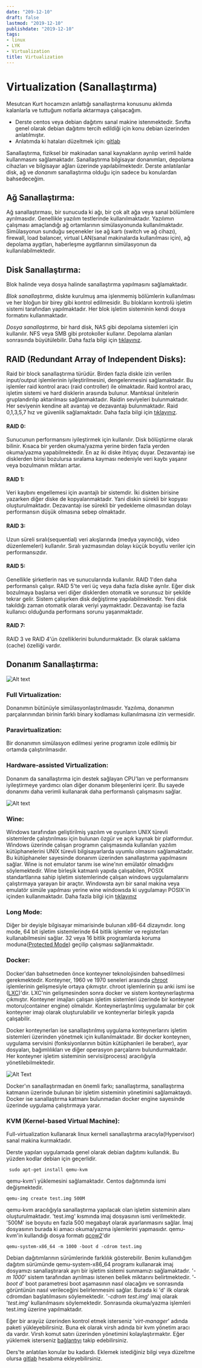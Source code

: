 ```yaml
---
date: "209-12-10"
draft: false
lastmod: "2019-12-10"
publishdate: "2019-12-10"
tags:
- linux
- LYK
- Virtualization
title: Virtualization
---
```


# Virtualization (Sanallaştırma)

Mesutcan Kurt hocamızın anlattığı sanallaştırma konusunu aklımda kalanlarla ve tuttuğum notlarla  aktarmaya çalışacağım.  


+ Derste centos veya debian dağıtımı sanal makine istenmektedir. Sınıfta genel olarak debian dağıtımı tercih edildiği için konu debian üzerinden anlatılmıştır.
+ Anlatımda ki hataları düzeltmek için: [gitlab](https://gitlab.com/rection)


Sanallaştırma, fiziksel bir makinadan sanal kaynakların ayrılıp verimli halde kullanmasını sağlamaktadır. Sanallaştırma bilgisayar donanımları, depolama cihazları ve bilgisayar ağları üzerinde yapılabilmektedir. Derste anlatılanlar disk, ağ ve *donanım* sanallaştırma olduğu için sadece bu konulardan bahsedeceğim.

## Ağ Sanallaştırma:

Ağ sanallaştırması, bir sunucuda ki ağı, bir çok alt ağa veya sanal bölümlere ayrılmasıdır. Genellikle yazılım testlerinde kullanılmaktadır. Yazılımın çalışması amaçlandığı ağ ortamlarının simülasyonunda kullanılmaktadır. Simülasyonun sunduğu seçenekler ise ağ kartı (switch ve ağ cihazı), firewall, load balancer, virtual LAN(sanal makinalarda kullanılması için), ağ depolama aygıtları, haberleşme aygıtlarının simülasyonun da kullanılabilmektedir.

## Disk Sanallaştırma:

Blok halinde veya dosya halinde sanallaştırma yapılmasını sağlamaktadır.  

*Blok sanallaştırma*, diskte kurulmuş ama işlenmemiş bölümlerin kullanılması ve her bloğun bir birey gibi kontrol edilmesidir. Bu blokların kontrolü işletim sistemi tarafından yapılmaktadır. Her blok işletim sisteminin kendi dosya formatını kullanmaktadır.  

*Dosya sanallaştırma*, bir hard disk, NAS gibi depolama sistemleri için kullanılır. NFS veya SMB gibi protokoller kullanır. Depolama alanları sonrasında büyütülebilir. Daha fazla bilgi için [tıklayınız](https://stonefly.com/resources/what-is-file-level-storage-vs-block-level-storage).  

## RAID (Redundant Array of Independent Disks):

Raid bir block sanallaştırma türüdür. Birden fazla diskle izin verilen input/output işlemlerinin iyileştirilmesini, dengelenmesini sağlamaktadır. Bu işlemler raid kontrol aracı (raid controller) ile olmaktadır. Raid kontrol aracı, işletim sistemi ve hard disklerin arasında bulunur. Mantıksal ünitelerin gruplandırılıp aktarılması sağlanmaktadır. Raidin seviyeleri bulunmaktadır. Her seviyenin kendine ait avantajı ve dezavantajı bulunmaktadır. Raid 0,1,3,5,7 hız ve güvenlik sağlamaktadır. Daha fazla bilgi için [tıklayınız](https://searchstorage.techtarget.com/definition/RAID).  


#### RAID 0:

Sunucunun performansını iyileştirmek için kullanılır. Disk bölüştürme olarak bilinir. Kısaca bir yerden okuma/yazma yerine birden fazla yerden okuma/yazma yapabilmektedir. En az iki diske ihtiyaç duyar. Dezavantajı ise disklerden birisi bozulursa sıralama kayması nedeniyle veri kaybı yaşanır veya bozulmanın miktarı artar.

#### RAID 1:

Veri kaybını engellemesi için avantajlı bir sistemdir. İki diskten birisine yazarken diğer diske de kopyalanmaktadır. Yani diskin sürekli bir kopyası oluşturulmaktadır. Dezavantajı ise sürekli bir yedekleme olmasından dolayı performansın düşük olmasına sebep olmaktadır.

#### RAID 3:

Uzun süreli sıralı(sequential) veri akışlarında (medya yayıncılığı, video düzenlemeleri) kullanılır. Sıralı yazmasından dolayı küçük boyutlu veriler için performansızdır.


#### RAID 5:

Genellikle şirketlerin nas ve sunucularında kullanılır. RAID 1'den daha performanslı çalışır. RAID 5'te veri üç veya daha fazla diske ayrılır. Eğer disk bozulmaya başlarsa veri diğer disklerden otomatik ve sorunsuz bir şekilde tekrar gelir. Sistem çalışırken disk değiştirme yapılabilmektedir. Yeni disk takıldığı zaman otomatik olarak veriyi yaymaktadır. Dezavantajı ise fazla kullanıcı olduğunda performans sorunu yaşanmaktadır.

#### RAID 7:

RAID 3 ve RAID 4'ün özelliklerini bulundurmaktadır. Ek olarak saklama (cache) özelliği vardır.


## Donanım Sanallaştırma:

![Alt text](https://raw.githubusercontent.com/rection/LYK18-GNULinuxSistemYonetimi-Duzey2/resimduzenleme/upgrade/katkida-bulunanlar/safa-bayar/sanallast%C4%B1rma/images/SON1.png)  

### Full Virtualization:

Donanımın bütünüyle simülasyonlaştırılmasıdır. Yazılıma, donanımın parçalarınından birinin farklı binary kodlaması kullanılmasına izin vermesidir.  

### Paravirtualization:

Bir donanımın simülasyon edilmesi yerine programın izole edilmiş bir ortamda çalıştırılmasıdır.  

### Hardware-assisted Virtualization:

Donanım da sanallaştırma için destek sağlayan CPU'ları ve performansını iyileştirmeye yardımcı olan diğer donanım bileşenlerini içerir. Bu sayede donanımı daha verimli kullanarak daha performanslı çalışmasını sağlar.  

![Alt text](https://raw.githubusercontent.com/rection/LYK18-GNULinuxSistemYonetimi-Duzey2/resimduzenleme/upgrade/katkida-bulunanlar/safa-bayar/sanallast%C4%B1rma/images/Virtualization.png)  

### Wine:

Windows tarafından geliştirilmiş yazılım ve oyunların UNIX türevli sistemlerde çalıştırılması için bulunan özgür ve açık kaynak bir platformdur. Windows üzerinde çalışan programın çalışmasında kullanılan yazılım kütüphanelerini UNIX türevli bilgisayarlarda uyumlu olmasını sağlamaktadır. Bu kütüphaneler sayesinde donanım üzerinden sanallaştırma yapılmasını sağlar. Wine is not emulator tanımı ise wine'nın emülatör olmadığını söylemektedir. Wine birleşik katmanlı yapıda çalışabilen, POSIX standartlarına sahip işletim sistemlerinde çalışan  windows uygulamalarını çalıştırmaya yarayan bir araçtır. Windowsta ayrı bir sanal makina veya emulatör simüle yapılması yerine wine windowsda ki  uygulamayı POSIX'in içinden kullanmaktadır. Daha fazla bilgi için [tıklayınız](https://en.wikipedia.org/wiki/Wine_(software))  


### Long Mode:

Diğer bir deyişle bilgisayar mimarisinde bulunan x86-64 dizaynıdır. long mode, 64 bit işletim sistemlerinde 64 bitlik işlemler ve registerları kullanabilmesini sağlar. 32 veya 16 bitlik programlarda koruma moduna([Protected Mode](https://en.wikipedia.org/wiki/Protected_mode)) geçilip çalışması sağlanmaktadır.

### Docker:

Docker'dan bahsetmeden önce konteyner teknolojisinden bahsedilmesi gerekmektedir. Konteyner, 1960 ve 1970 seneleri arasında [chroot](https://en.wikipedia.org/wiki/Chroot) işlemlerinin gelişmesiyle ortaya çıkmıştır. chroot işlemlerinin şu anki ismi ise ([LXC](https://en.wikipedia.org/wiki/LXC))'dir. LXC'nin gelişmesinden sonra  docker ve sistem konteynerlaştırma çıkmıştır. Konteyner imajları çalışan işletim sistemleri üzerinde bir konteyner motoru(container engine) olmalıdır. Konteynerlaştırılmış uygulamalar bir çok konteyner imajı olarak oluşturulabilir ve konteynerlar birleşik yapıda çalışabilir.

Docker konteynerları ise sanallaştırılmış uygulama konteynerlarını işletim sistemleri üzerinden yönetmek için kullanılmaktadır. Bir docker konteynerı, uygulama servisini (fonksiyonlarının bütün kütüphanleri ile beraber), ayar dosyaları, bağımlılıkları ve diğer operasyon parçalarını bulundurmaktadır. Her konteyner işletim sisteminin servisi(process) aracılığıyla yönetilebilmektedir.

![Alt Text](https://raw.githubusercontent.com/rection/LYK18-GNULinuxSistemYonetimi-Duzey2/resimduzenleme/upgrade/katkida-bulunanlar/safa-bayar/sanallast%C4%B1rma/images/ENSON2.png)

Docker'ın sanallaştırmadan en önemli farkı; sanallaştırma, sanallaştırma katmanın üzerinde bulunan bir işletim sisteminin yönetimini sağlamaktaydı. Docker ise sanallaştırma katmanı bulunmadan docker engine sayesinde üzerinde uygulama çalıştırmaya yarar.


### KVM (Kernel-based Virtual Machine):

Full-virtualization kullanarak linux kerneli sanallaştırma aracıyla(Hypervisor) sanal makina kurmaktadır.

Derste yapılan uygulamada genel olarak debian dağıtımı kullandık. Bu yüzden kodlar debian için geçerlidir.

```
 sudo apt-get install qemu-kvm 
```

qemu-kvm'i yüklemesini sağlamaktadır. Centos dağıtımında ismi değişmektedir.

``` 
qemu-img create test.img 500M 
```

qemu-kvm aracılığıyla sanallaştırma yapılacak olan işletim sisteminin alanı oluşturulmaktadır. 'test.img' kısmında imaj dosyasının ismi verilmektedir. '500M' ise boyutu en fazla 500 megabayt olarak ayarlanmasını sağlar. İmaj dosyasının burada ki amacı okuma/yazma işlemlerini yapmasıdır. qemu-kvm'in kullandığı dosya formatı [qcow2](https://people.gnome.org/~markmc/qcow-image-format.html)'dir

``` 
qemu-system-x86_64 -m 1000 -boot d -cdrom test.img 
```

Debian dağıtımlarının sürümlerinde farklılık gösterebilir. Benim kullanıdığım dağıtım sürümünde qemu-system-x86_64 programı kullanarak imaj dosyamızı sanallaştırarak ayrı bir işletim sistemi sunmamızı sağlamaktadır. '*-m 1000*' sistem tarafından ayrılması istenen bellek miktarını belirtmektedir. '*-boot d*' boot parametresi boot aşamasının nasıl olacağını ve sonrasında görüntünün nasıl verileceğini  belirlenmesini sağlar. Burada ki 'd' ilk olarak cdromdan başlatılmasını söylemektedir. '*-cdrom test.img*' imaj olarak '*test.img*' kullanılmasını söylemektedir. Sonrasında okuma/yazma işlemleri test.img üzerine yapılmaktadır.  

Eğer bir arayüz üzerinden kontrol etmek isterseniz '*virt-manager*' adında paketi yükleyebilirsiniz. Buna ek olarak virsh adında bir kvm yönetim aracı da vardır. Virsh komut satırı üzerinden yönetimini kolaylaştırmaktır. Eğer yüklemek isterseniz [bağlantıyı](https://wiki.debian.org/KVM#Installation) takip edebilirsiniz.

Ders'te anlatılan konular bu kadardı. Eklemek istediğiniz bilgi veya düzeltme olursa [gitlab](https://gitlab.com/rection) hesabıma ekleyebilirsiniz.
